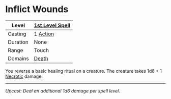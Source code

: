# Inflict Wounds

| Level    | [1st Level Spell](1st%20Level%20Spells.md)          |
| -------- | --------------------------------------------------- |
| Casting  | 1 [Action](../../../../Game%20Procedures/Action.md) |
| Duration | None                                                |
| Range    | Touch                                               |
| Domains  | [Death](../../../Spell%20Domains/Death.md)          |

You reverse a basic healing ritual on a creature. The creature takes 1d6 + 1 [Necrotic](../../../../Damage%20Types/Necrotic.md) damage.

---
*Upcast: Deal an additional 1d6 damage per spell level.*